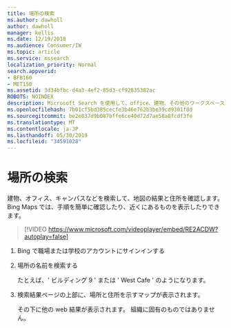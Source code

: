 ```yaml
---
title: 場所の検索
ms.author: dawholl
author: dawholl
manager: kellis
ms.date: 12/19/2018
ms.audience: Consumer/IW
ms.topic: article
ms.service: mssearch
localization_priority: Normal
search.appverid:
- BFB160
- MET150
ms.assetid: 3d34bfbc-d4a3-4ef2-85d3-cf92835382ac
ROBOTS: NOINDEX
description: Microsoft Search を使用して、office、建物、その他のワークスペースの場所を検索し、指示を取得します。
ms.openlocfilehash: 7b01cf5bd385cecfe3b46e762b3be39cd9301f8d
ms.sourcegitcommit: be2e837d9b087bffe6ce40d72d7ae58a8fcdf3fe
ms.translationtype: MT
ms.contentlocale: ja-JP
ms.lasthandoff: 05/30/2019
ms.locfileid: "34591028"
---
```

# <a name="find-locations"></a>場所の検索

建物、オフィス、キャンパスなどを検索して、地図の結果と住所を確認します。 Bing Maps では、手順を簡単に確認したり、近くにあるものを表示したりできます。

> [!VIDEO https://www.microsoft.com/videoplayer/embed/RE2ACDW?autoplay=false]
  
1. Bing で職場または学校のアカウントにサインインする
    
2. 場所の名前を検索する
    
    たとえば、' ビルディング 9 ' または ' West Cafe ' のようになります。
    
3. 検索結果ページの上部に、場所と住所を示すマップが表示されます。
    
    その下に他の web 結果が表示されます。 組織に固有のものではありません。

  

